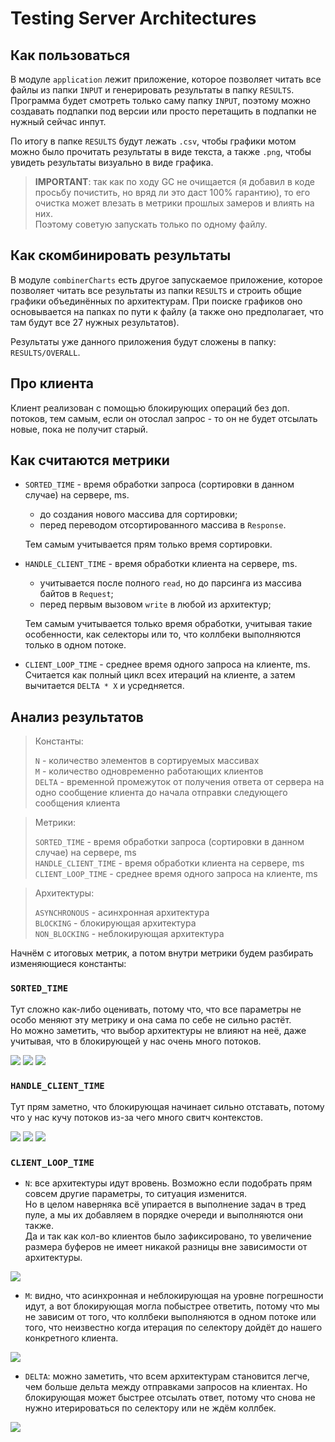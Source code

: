 # Testing Server Architectures

## Как пользоваться

В модуле `application` лежит приложение, которое позволяет читать все файлы из папки `INPUT` и генерировать результаты в папку `RESULTS`. \
Программа будет смотреть только саму папку `INPUT`, поэтому можно создавать подпапки под версии или просто перетащить в подпапки не нужный сейчас инпут.

По итогу в папке `RESULTS` будут лежать `.csv`, чтобы графики мотом можно было прочитать результаты в виде текста, а также `.png`, чтобы увидеть результаты визуально в виде графика.

> **IMPORTANT**: так как по ходу GC не очищается (я добавил в коде просьбу почистить, но вряд ли это даст 100% гарантию), то его очистка может влезать в метрики прошлых замеров и влиять на них. \
> Поэтому советую запускать только по одному файлу.

## Как скомбинировать результаты
В модуле `combinerCharts` есть другое запускаемое приложение, которое позволяет читать все результаты из папки `RESULTS` и строить общие графики объединённых по архитектурам. При поиске графиков оно основывается на папках по пути к файлу (а также оно предполагает, что там будут все 27 нужных результатов).

Результаты уже данного приложения будут сложены в папку: `RESULTS/OVERALL`.

## Про клиента

Клиент реализован с помощью блокирующих операций без доп. потоков, тем самым, если он отослал запрос - то он не будет отсылать новые, пока не получит старый.

## Как считаются метрики

- `SORTED_TIME` - время обработки запроса (сортировки в данном случае) на сервере, ms.
  - до создания нового массива для сортировки;
  - перед переводом отсортированного массива в `Response`.
  
  Тем самым учитывается прям только время сортировки.


- `HANDLE_CLIENT_TIME` - время обработки клиента на сервере, ms.
  - учитывается после полного `read`, но до парсинга из массива байтов в `Request`;
  - перед первым вызовом `write` в любой из архитектур;
  
  Тем самым учитывается только время обработки, учитывая такие особенности, как селекторы или то, что коллбеки выполняются только в одном потоке.

- `CLIENT_LOOP_TIME` - среднее время одного запроса на клиенте, ms. \
  Считается как полный цикл всех итераций на клиенте, а затем вычитается `DELTA * X` и усредняется.


## Анализ результатов

>  Константы:
>
> `N` - количество элементов в сортируемых массивах \
> `M` - количество одновременно работающих клиентов \
> `DELTA` - временной промежуток от получения ответа от сервера на одно сообщение клиента до начала отправки следующего сообщения клиента

>  Метрики:
> 
> `SORTED_TIME` - время обработки запроса (сортировки в данном случае) на сервере, ms \
> `HANDLE_CLIENT_TIME` - время обработки клиента на сервере, ms \
> `CLIENT_LOOP_TIME` - среднее время одного запроса на клиенте, ms

>  Архитектуры:
>
> `ASYNCHRONOUS` - асинхронная архитектура \
> `BLOCKING` - блокирующая архитектура \
> `NON_BLOCKING` - неблокирующая архитектура

Начнём с итоговых метрик, а потом внутри метрики будем разбирать изменяющиеся константы:

### `SORTED_TIME`
Тут сложно как-либо оценивать, потому что, что все параметры не особо меняют эту метрику и она сама по себе не сильно растёт. \
Но можно заметить, что выбор архитектуры не влияют на неё, даже учитывая, что в блокирующей у нас очень много потоков.

![](RESULTS/OVERALL/N/SORTED_TIME.png)
![](RESULTS/OVERALL/M/SORTED_TIME.png)
![](RESULTS/OVERALL/DELTA/SORTED_TIME.png)

### `HANDLE_CLIENT_TIME`
Тут прям заметно, что блокирующая начинает сильно отставать, потому что у нас кучу потоков из-за чего много свитч контекстов.

![](RESULTS/OVERALL/N/HANDLE_CLIENT_TIME.png)
![](RESULTS/OVERALL/M/HANDLE_CLIENT_TIME.png)
![](RESULTS/OVERALL/DELTA/HANDLE_CLIENT_TIME.png)

### `CLIENT_LOOP_TIME`

+ `N`: все архитектуры идут вровень. Возможно если подобрать прям совсем другие параметры, то ситуация изменится. \
       Но в целом наверняка всё упирается в выполнение задач в тред пуле, а мы их добавляем в порядке очереди и выполняются они также. \
       Да и так как кол-во клиентов было зафиксировано, то увеличение размера буферов не имеет никакой разницы вне зависимости от архитектуры.

![](RESULTS/OVERALL/N/CLIENT_LOOP_TIME.png)

+ `M`: видно, что асинхронная и неблокирующая на уровне погрешности идут, а вот блокирующая могла побыстрее ответить, потому что мы не зависим от того, что коллбеки выполняются в одном потоке или того, что неизвестно когда итерация по селектору дойдёт до нашего конкретного клиента.

![](RESULTS/OVERALL/M/CLIENT_LOOP_TIME.png)

+ `DELTA`: можно заметить, что всем архитектурам становится легче, чем больше дельта между отправками запросов на клиентах. Но блокирующая может быстрее отсылать ответ, потому что снова не нужно итерироваться по селектору или не ждём коллбек.

![](RESULTS/OVERALL/DELTA/CLIENT_LOOP_TIME.png)
